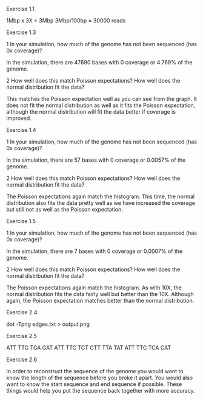 Exercise 1.1

1Mbp x 3X = 3Mbp
3Mbp/100bp = 30000 reads

Exercise 1.3

1 In your simulation, how much of the genome has not been sequenced (has 0x coverage)?

In the simulation, there are 47690 bases with 0 coverage or 4.769% of the genome.

2 How well does this match Poisson expectations? How well does the normal distribution fit the data?

This matches the Poisson expectation well as you can see from the graph. It does not fit the normal distribution as well as it fits the Poisson expectation, although the normal distribution will fit the data better if coverage is improved.

Exercise 1.4

1 In your simulation, how much of the genome has not been sequenced (has 0x coverage)?

In the simulation, there are 57 bases with 0 coverage or 0.0057% of the genome.

2 How well does this match Poisson expectations? How well does the normal distribution fit the data?

The Poisson expectations again match the histogram. This time, the normal distribution also fits the data pretty well as we have increased the coverage but still not as well as the Poisson expectation.

Exercise 1.5

1 In your simulation, how much of the genome has not been sequenced (has 0x coverage)?

In the simulation, there are 7 bases with 0 coverage or 0.0007% of the genome.

2 How well does this match Poisson expectations? How well does the normal distribution fit the data?

The Poisson expectations again match the histogram. As with 10X, the normal distribution fits the data fairly well but better than the 10X. Although again, the Poisson expectation matches better than the normal distribution.

Exercise 2.4

dot -Tpng edges.txt > output.png

Exercise 2.5

ATT TTG TGA GAT ATT TTC TCT CTT TTA TAT ATT TTC TCA CAT

Exercise 2.6

In order to reconstruct the sequence of the genome you would want to know the length of the sequence before you broke it apart. You would also want to know the start sequence and end sequence if possible. These things would help you put the sequence back together with more accuracy.

